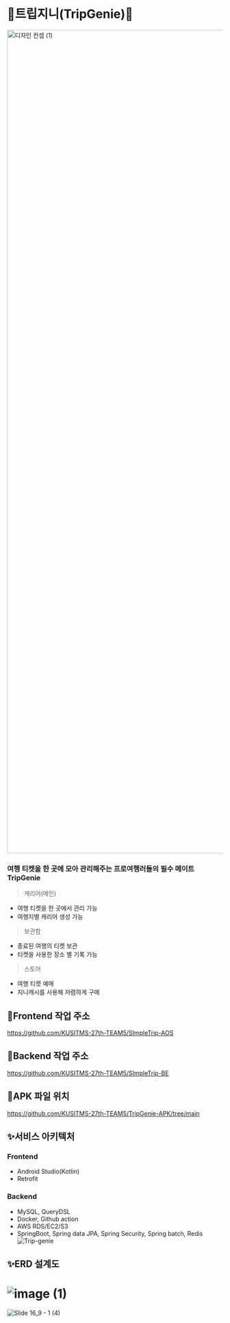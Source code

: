 # 🧞트립지니(TripGenie)🧞

<img width="1920" alt="디자인 컨셉 (1)" src="https://github.com/KUSITMS-27th-TEAM5/TripGenie-AOS/assets/108562467/4273f848-8262-4e20-8b9e-fd98fedca1e0">

### 여행 티켓을 한 곳에 모아 관리해주는 프로여행러들의 필수 메이트 TripGenie
> 캐리어(메인)  
- 여행 티켓을 한 곳에서 관리 가능  
- 여행지별 캐리어 생성 가능  
> 보관함    
- 종료된 여행의 티켓 보관  
- 티켓을 사용한 장소 별 기록 가능  
> 스토어  
- 여행 티켓 예매  
- 지니캐시를 사용해 저렴하게 구매  
  
## 📌Frontend 작업 주소
https://github.com/KUSITMS-27th-TEAM5/SImpleTrip-AOS
  
## 📌Backend 작업 주소
https://github.com/KUSITMS-27th-TEAM5/SImpleTrip-BE
  
## 🎁APK 파일 위치
https://github.com/KUSITMS-27th-TEAM5/TripGenie-APK/tree/main
  
## ✨서비스 아키텍처
### Frontend
- Android Studio(Kotlin)
- Retrofit
### Backend
- MySQL, QueryDSL
- Docker, Github action
- AWS RDS/EC2/S3
- SpringBoot, Spring data JPA, Spring Security, Spring batch, Redis
![Trip-genie](https://github.com/KUSITMS-27th-TEAM5/TripGenie-AOS/assets/108562467/5a1d7305-dde9-4fb2-868e-18d8f2ce85e7)
  
## ✨ERD 설계도
![image (1)](https://github.com/KUSITMS-27th-TEAM5/TripGenie-AOS/assets/108562467/86daf267-0263-4596-af0c-d78ceb2f2f2e)
=======
![Slide 16_9 - 1 (4)](https://user-images.githubusercontent.com/108562467/232030862-d151776a-1624-4d36-870f-9ab39ad654fe.png)
 